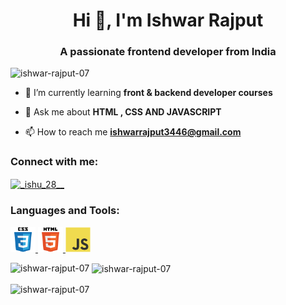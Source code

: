 <h1 align="center">Hi 👋, I'm Ishwar Rajput</h1>
<h3 align="center">A passionate frontend developer from India</h3>

<p align="left"> <img src="https://komarev.com/ghpvc/?username=ishwar-rajput-07&label=Profile%20views&color=0e75b6&style=flat" alt="ishwar-rajput-07" /> </p>

- 🌱 I’m currently learning **front & backend developer courses**

- 💬 Ask me about **HTML , CSS AND JAVASCRIPT**

- 📫 How to reach me **ishwarrajput3446@gmail.com**

<h3 align="left">Connect with me:</h3>
<p align="left">
<a href="https://instagram.com/_ishu_28__" target="blank"><img align="center" src="https://raw.githubusercontent.com/rahuldkjain/github-profile-readme-generator/master/src/images/icons/Social/instagram.svg" alt="_ishu_28__" height="30" width="40" /></a>
</p>

<h3 align="left">Languages and Tools:</h3>
<p align="left"> <a href="https://www.w3schools.com/css/" target="_blank" rel="noreferrer"> <img src="https://raw.githubusercontent.com/devicons/devicon/master/icons/css3/css3-original-wordmark.svg" alt="css3" width="40" height="40"/> </a> <a href="https://www.w3.org/html/" target="_blank" rel="noreferrer"> <img src="https://raw.githubusercontent.com/devicons/devicon/master/icons/html5/html5-original-wordmark.svg" alt="html5" width="40" height="40"/> </a> <a href="https://developer.mozilla.org/en-US/docs/Web/JavaScript" target="_blank" rel="noreferrer"> <img src="https://raw.githubusercontent.com/devicons/devicon/master/icons/javascript/javascript-original.svg" alt="javascript" width="40" height="40"/> </a> </p>

<p><img align="left" src="https://github-readme-stats.vercel.app/api/top-langs?username=ishwar-rajput-07&show_icons=true&locale=en&layout=compact" alt="ishwar-rajput-07" /></p>

<p>&nbsp;<img align="center" src="https://github-readme-stats.vercel.app/api?username=ishwar-rajput-07&show_icons=true&locale=en" alt="ishwar-rajput-07" /></p>

<p><img align="center" src="https://github-readme-streak-stats.herokuapp.com/?user=ishwar-rajput-07&" alt="ishwar-rajput-07" /></p>
